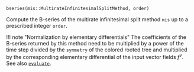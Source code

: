 ```
bseries(mis::MultirateInfinitesimalSplitMethod, order)
```

Compute the B-series of the multirate infinitesimal split method `mis` up to a prescribed integer `order`.

!!! note "Normalization by elementary differentials"
    The coefficients of the B-series returned by this method need to be multiplied by a power of the time step divided by the `symmetry` of the colored rooted tree and multiplied by the corresponding elementary differential of the input vector fields $f^\nu$. See also [`evaluate`](@ref).

